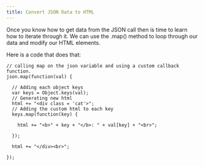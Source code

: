 ```yaml
---
title: Convert JSON Data to HTML
---
```

Once you know how to get data from the JSON call then is time to learn how to iterate through it. We can use the .map() method to loop through our data and modify our HTML elements.

Here is a code that does that:

    // calling map on the json variable and using a custom callback function.
    json.map(function(val) {

      // Adding each object keys
      var keys = Object.keys(val);
      // Generating new html
      html += "<div class = 'cat'>";
      // Adding the custom html to each key
      keys.map(function(key) {

        html += "<b>" + key + "</b>: " + val[key] + "<br>";

      });

      html += "</div><br>";

    });